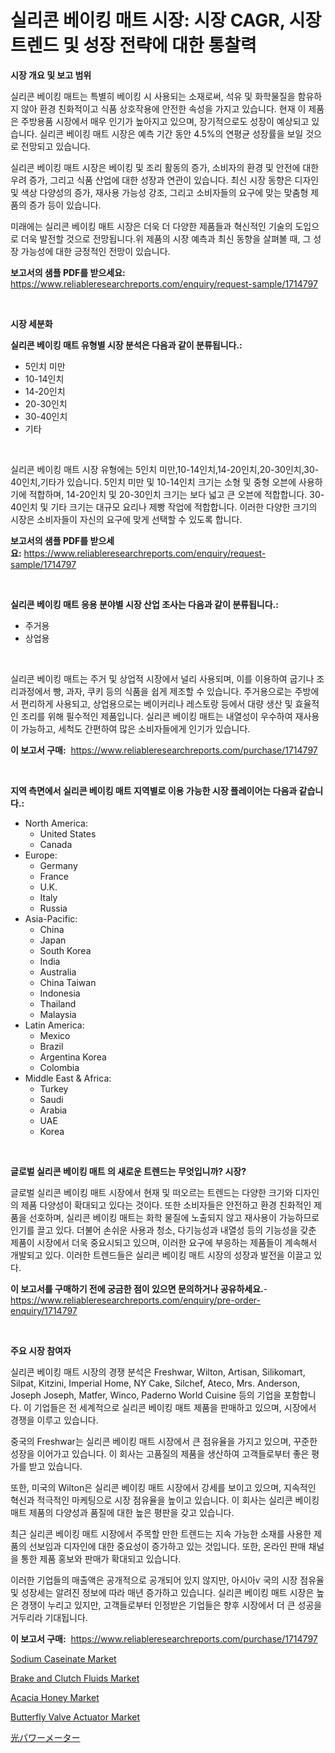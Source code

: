 <p><h1>실리콘 베이킹 매트 시장: 시장 CAGR, 시장 트렌드 및 성장 전략에 대한 통찰력</h1></p><p><strong>시장 개요 및 보고 범위</strong></p>
<p><p>실리콘 베이킹 매트는 특별히 베이킹 시 사용되는 소재로써, 석유 및 화학물질을 함유하지 않아 환경 친화적이고 식품 상호작용에 안전한 속성을 가지고 있습니다. 현재 이 제품은 주방용품 시장에서 매우 인기가 높아지고 있으며, 장기적으로도 성장이 예상되고 있습니다. 실리콘 베이킹 매트 시장은 예측 기간 동안 4.5%의 연평균 성장률을 보일 것으로 전망되고 있습니다. </p><p>실리콘 베이킹 매트 시장은 베이킹 및 조리 활동의 증가, 소비자의 환경 및 안전에 대한 우려 증가, 그리고 식품 산업에 대한 성장과 연관이 있습니다. 최신 시장 동향은 디자인 및 색상 다양성의 증가, 재사용 가능성 강조, 그리고 소비자들의 요구에 맞는 맞춤형 제품의 증가 등이 있습니다. </p><p>미래에는 실리콘 베이킹 매트 시장은 더욱 더 다양한 제품들과 혁신적인 기술의 도입으로 더욱 발전할 것으로 전망됩니다.위 제품의 시장 예측과 최신 동향을 살펴볼 때, 그 성장 가능성에 대한 긍정적인 전망이 있습니다.</p></p>
<p><strong>보고서의 샘플 PDF를 받으세요:</strong> <a href="https://www.reliableresearchreports.com/enquiry/request-sample/1714797">https://www.reliableresearchreports.com/enquiry/request-sample/1714797</a></p>
<p>&nbsp;</p>
<p><strong>시장 세분화</strong></p>
<p><strong>실리콘 베이킹 매트 유형별 시장 분석은 다음과 같이 분류됩니다.:</strong></p>
<p><ul><li>5인치 미만</li><li>10-14인치</li><li>14-20인치</li><li>20-30인치</li><li>30-40인치</li><li>기타</li></ul></p>
<p>&nbsp;</p>
<p><p>실리콘 베이킹 매트 시장 유형에는 5인치 미만,10-14인치,14-20인치,20-30인치,30-40인치,기타가 있습니다. 5인치 미만 및 10-14인치 크기는 소형 및 중형 오븐에 사용하기에 적합하며, 14-20인치 및 20-30인치 크기는 보다 넓고 큰 오븐에 적합합니다. 30-40인치 및 기타 크기는 대규모 요리나 제빵 작업에 적합합니다. 이러한 다양한 크기의 시장은 소비자들이 자신의 요구에 맞게 선택할 수 있도록 합니다.</p></p>
<p><strong>보고서의 샘플 PDF를 받으세요:</strong>&nbsp;<a href="https://www.reliableresearchreports.com/enquiry/request-sample/1714797">https://www.reliableresearchreports.com/enquiry/request-sample/1714797</a></p>
<p>&nbsp;</p>
<p><strong> 실리콘 베이킹 매트 응용 분야별 시장 산업 조사는 다음과 같이 분류됩니다.:</strong></p>
<p><ul><li>주거용</li><li>상업용</li></ul></p>
<p>&nbsp;</p>
<p><p>실리콘 베이킹 매트는 주거 및 상업적 시장에서 널리 사용되며, 이를 이용하여 굽기나 조리과정에서 빵, 과자, 쿠키 등의 식품을 쉽게 제조할 수 있습니다. 주거용으로는 주방에서 편리하게 사용되고, 상업용으로는 베이커리나 레스토랑 등에서 대량 생산 및 효율적인 조리를 위해 필수적인 제품입니다. 실리콘 베이킹 매트는 내열성이 우수하여 재사용이 가능하고, 세척도 간편하여 많은 소비자들에게 인기가 있습니다.</p></p>
<p><strong>이 보고서 구매:</strong>&nbsp; <a href="https://www.reliableresearchreports.com/purchase/1714797">https://www.reliableresearchreports.com/purchase/1714797</a></p>
<p>&nbsp;</p>
<p><strong>지역 측면에서 실리콘 베이킹 매트 지역별로 이용 가능한 시장 플레이어는 다음과 같습니다.:</strong></p>
<p><ul>
    <li>
        North America:
        <ul>
            <li>United States</li>
            <li>Canada</li>
        </ul>
    </li>
    <li>
        Europe:
        <ul>
            <li>Germany</li>
            <li>France</li>
            <li>U.K.</li>
            <li>Italy</li>
            <li>Russia</li>
        </ul>
    </li>
    <li>
        Asia-Pacific:
        <ul>
            <li>China</li>
            <li>Japan</li>
            <li>South Korea</li>
            <li>India</li>
            <li>Australia</li>
            <li>China Taiwan</li>
            <li>Indonesia</li>
            <li>Thailand</li>
            <li>Malaysia</li>
        </ul>
    </li>
    <li>
        Latin America:
        <ul>
            <li>Mexico</li>
            <li>Brazil</li>
            <li>Argentina Korea</li>
            <li>Colombia</li>
        </ul>
    </li>
    <li>
        Middle East & Africa:
        <ul>
            <li>Turkey</li>
            <li>Saudi</li>
            <li>Arabia</li>
            <li>UAE</li>
            <li>Korea</li>
        </ul>
    </li>
    </ul></p>
<p>&nbsp;</p>
<p><strong>글로벌 실리콘 베이킹 매트 의 새로운 트렌드는 무엇입니까? 시장?</strong></p>
<p><p>글로벌 실리콘 베이킹 매트 시장에서 현재 및 떠오르는 트렌드는 다양한 크기와 디자인의 제품 다양성이 확대되고 있다는 것이다. 또한 소비자들은 안전하고 환경 친화적인 제품을 선호하며, 실리콘 베이킹 매트는 화학 물질에 노출되지 않고 재사용이 가능하므로 인기를 끌고 있다. 더불어 손쉬운 사용과 청소, 다기능성과 내열성 등의 기능성을 갖춘 제품이 시장에서 더욱 중요시되고 있으며, 이러한 요구에 부응하는 제품들이 계속해서 개발되고 있다. 이러한 트렌드들은 실리콘 베이킹 매트 시장의 성장과 발전을 이끌고 있다.</p></p>
<p><strong>이 보고서를 구매하기 전에 궁금한 점이 있으면 문의하거나 공유하세요.</strong>- <a href="https://www.reliableresearchreports.com/enquiry/pre-order-enquiry/1714797">https://www.reliableresearchreports.com/enquiry/pre-order-enquiry/1714797</a></p>
<p>&nbsp;</p>
<p><strong>주요 시장 참여자</strong></p>
<p><p>실리콘 베이킹 매트 시장의 경쟁 분석은 Freshwar, Wilton, Artisan, Silikomart, Silpat, Kitzini, Imperial Home, NY Cake, Silchef, Ateco, Mrs. Anderson, Joseph Joseph, Matfer, Winco, Paderno World Cuisine 등의 기업을 포함합니다. 이 기업들은 전 세계적으로 실리콘 베이킹 매트 제품을 판매하고 있으며, 시장에서 경쟁을 이루고 있습니다. </p><p>중국의 Freshwar는 실리콘 베이킹 매트 시장에서 큰 점유율을 가지고 있으며, 꾸준한 성장을 이어가고 있습니다. 이 회사는 고품질의 제품을 생산하여 고객들로부터 좋은 평가를 받고 있습니다. </p><p>또한, 미국의 Wilton은 실리콘 베이킹 매트 시장에서 강세를 보이고 있으며, 지속적인 혁신과 적극적인 마케팅으로 시장 점유율을 높이고 있습니다. 이 회사는 실리콘 베이킹 매트 제품의 다양성과 품질에 대한 높은 평판을 갖고 있습니다. </p><p>최근 실리콘 베이킹 매트 시장에서 주목할 만한 트렌드는 지속 가능한 소재를 사용한 제품의 선보임과 디자인에 대한 중요성이 증가하고 있는 것입니다. 또한, 온라인 판매 채널을 통한 제품 홍보와 판매가 확대되고 있습니다. </p><p>이러한 기업들의 매출액은 공개적으로 공개되어 있지 않지만, 아시아ꪚ 국의 시장 점유율 및 성장세는 알려진 정보에 따라 매년 증가하고 있습니다. 실리콘 베이킹 매트 시장은 높은 경쟁이 누리고 있지만, 고객들로부터 인정받은 기업들은 향후 시장에서 더 큰 성공을 거두리라 기대됩니다.</p></p>
<p><strong>이 보고서 구매:</strong>&nbsp;&nbsp;<a href="https://www.reliableresearchreports.com/purchase/1714797">https://www.reliableresearchreports.com/purchase/1714797</a></p>
<p><p><a href="https://github.com/abdelrhmankishk22/Market-Research-Report-List-3/blob/main/sodium-caseinate-market.md">Sodium Caseinate Market</a></p><p><a href="https://view.publitas.com/reportprime-1/brake-and-clutch-fluids-market-size-share-trends-analysis-report-by-material-by-type-by-end-user-by-region-and-segment-forecasts-2023-2030/">Brake and Clutch Fluids Market</a></p><p><a href="https://view.publitas.com/reportprime-1/acacia-honey-market-size-growing-and-forecasted-for-period-from-2024-2031-and-provides-complete-market-analysis-of-this-market/">Acacia Honey Market</a></p><p><a href="https://artistic-helicopter-ca9.notion.site/Butterfly-Valve-Actuator-Market-Challenges-Opportunities-and-Growth-Drivers-and-Major-Market-Play-de5310b9bc7e42c1bb4020e646fd13a3">Butterfly Valve Actuator Market</a></p><p><a href="https://github.com/lrlmopnhwd79300/Market-Research-Report-List-1/blob/main/1173709191314.md">光パワーメーター</a></p></p>
